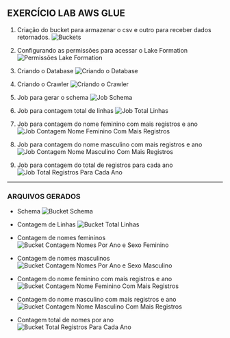 ## EXERCÍCIO LAB AWS GLUE 

1. Criação do bucket para armazenar o csv e outro para receber dados retornados.
![Buckets](images/bucket.png)

2. Configurando as permissões para acessar o Lake Formation
![Permissões Lake Formation](images/permissoes-lake-formation.png) 

3. Criando o Database
![Criando o Database](images/database.png) 

4. Criando o Crawler 
![Criando o Crawler](images/crawler.png) 

5. Job para gerar o schema
![Job Schema](images/job-schema.png)

6. Job para contagem total de linhas
![Job Total Linhas](images/job-total-linhas.png)

7. Job para contagem do nome feminino com mais registros e ano
![Job Contagem Nome Feminino Com Mais Registros](images/job-nome-feminino-com-mais-registros.png)

8. Job para contagem do nome masculino com mais registros e ano
![Job Contagem Nome Masculino Com Mais Registros](images/job-nome-masculino-com-mais-registros.png)

9. Job para contagem do total de registros para cada ano
![Job Total Registros Para Cada Ano](images/job-total-registros-por-ano.png)

___

### ARQUIVOS GERADOS

* Schema
![Bucket Schema](images/bucket-schema.png)

* Contagem de Linhas
![Bucket Total Linhas](images/bucket-total-linhas.png)

* Contagem de nomes femininos
![Bucket Contagem Nomes Por Ano e Sexo Feminino](images/bucket-contagem-nomes-femininos.png) 

* Contagem de nomes masculinos 
![Bucket Contagem Nomes Por Ano e Sexo Masculino](images/bucket-contagem-nomes-masculinos.png)

* Contagem do nome feminino com mais registros e ano
![Bucket Contagem Nome Feminino Com Mais Registros](images/bucket-nomes-femininos-mais-registros.png)

* Contagem do nome masculino com mais registros e ano
![Bucket Contagem Nome Masculino Com Mais Registros](images/bucket-nomes-masculinos-mais-registros.png)

* Contagem total de nomes por ano
![Bucket Total Registros Para Cada Ano](images/bucket-total-registros-por-ano.png)

